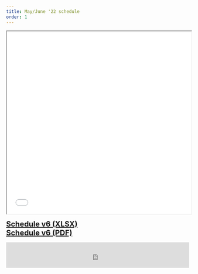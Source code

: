 ```yaml
---
title: May/June '22 schedule
order: 1
---
```

<iframe src="files/schedule/NHL_MayJune2022_v6.pdf" width="100%" height="500px" fetchpriority="high" title="League Schedule PDF"></iframe>
<p>
  <a style="font-weight:bold; font-size:20px;" href="files/schedule/NHL_MayJune2022_v6.xlsx" target="_blank">Schedule v6 (XLSX)</a>
  <br/>
  <a style="font-weight:bold; font-size:20px;" href="files/schedule/NHL_MayJune2022_v6.pdf" target="_blank">Schedule v6 (PDF)</a>
</p>
<iframe src="https://www.facebook.com/plugins/page.php?href=https%3A%2F%2Fwww.facebook.com%2Fprofile.php%3Fid%3D100049450693787&tabs&width=500&height=70&small_header=true&adapt_container_width=true&hide_cover=true&show_facepile=true&appId=561557207198760" width="500px" height="70px" style="border:none;overflow:hidden" scrolling="no" frameborder="0" allowfullscreen="true" allow="autoplay; clipboard-write; encrypted-media; picture-in-picture; web-share" loading="lazy" fetchpriority="low" title="Nittany hockey Facebook page"></iframe>
<md-block markdown="
[see Facebook group for posts](https://www.facebook.com/Nittany-Hockey-LeagueTuesday-Night-Pickup-Hockey-125382571527737).
## Mission
The purpose of the Nittany Hockey League (NHL) is to provide the adults of the Centre region an opportunity to participate in friendly and competitive ice hockey, with the main goals being exercise and fun. All league games between teams are officiated. Our league is a non-checking league.
">
</md-block>